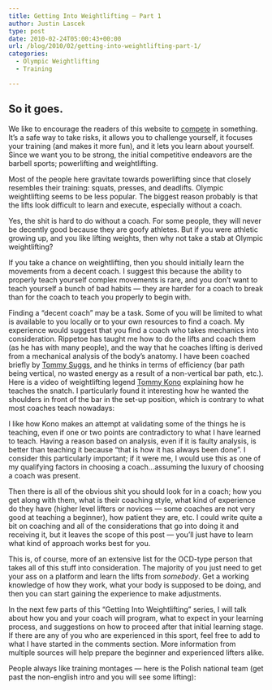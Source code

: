 ```yaml
---
title: Getting Into Weightlifting – Part 1
author: Justin Lascek
type: post
date: 2010-02-24T05:00:43+00:00
url: /blog/2010/02/getting-into-weightlifting-part-1/
categories:
  - Olympic Weightlifting
  - Training

---
```

## So it goes.

We like to encourage the readers of this website to [compete][1] in something. It&rsquo;s a safe way to take risks, it allows you to challenge yourself, it focuses your training (and makes it more fun), and it lets you learn about yourself. Since we want you to be strong, the initial competitive endeavors are the barbell sports; powerlifting and weightlifting.
  

  
Most of the people here gravitate towards powerlifting since that closely resembles their training: squats, presses, and deadlifts. Olympic weightlifting seems to be less popular. The biggest reason probably is that the lifts look difficult to learn and execute, especially without a coach.
  

  
Yes, the shit is hard to do without a coach. For some people, they will never be decently good because they are goofy athletes. But if you were athletic growing up, and you like lifting weights, then why not take a stab at Olympic weightlifting?
  

  
If you take a chance on weightlifting, then you should initially learn the movements from a decent coach. I suggest this because the ability to properly teach yourself complex movements is rare, and you don&rsquo;t want to teach yourself a bunch of bad habits &#8212; they are harder for a coach to break than for the coach to teach you properly to begin with.
  

  
Finding a &#8220;decent coach&#8221; may be a task. Some of you will be limited to what is available to you locally or to your own resources to find a coach. My experience would suggest that you find a coach who takes mechanics into consideration. Rippetoe has taught me how to do the lifts and coach them (as he has with many people), and the way that he coaches lifting is derived from a mechanical analysis of the body&rsquo;s anatomy. I have been coached briefly by [Tommy Suggs][2], and he thinks in terms of efficiency (bar path being vertical, no wasted energy as a result of a non-vertical bar path, etc.). Here is a video of weightlifting legend [Tommy Kono][3] explaining how he teaches the snatch. I particularly found it interesting how he wanted the shoulders in front of the bar in the set-up position, which is contrary to what most coaches teach nowadays:

I like how Kono makes an attempt at validating some of the things he is teaching, even if one or two points are contradictory to what I have learned to teach. Having a reason based on analysis, even if it is faulty analysis, is better than teaching it because &#8220;that is how it has always been done&#8221;. I consider this particularly important; if it were me, I would use this as one of my qualifying factors in choosing a coach&#8230;assuming the luxury of choosing a coach was present.
  

  
Then there is all of the obvious shit you should look for in a coach; how you get along with them, what is their coaching style, what kind of experience do they have (higher level lifters or novices &#8212; some coaches are not very good at teaching a beginner), how patient they are, etc. I could write quite a bit on coaching and all of the considerations that go into doing it and receiving it, but it leaves the scope of this post &#8212; you&rsquo;ll just have to learn what kind of approach works best for you.
  

  
This is, of course, more of an extensive list for the OCD-type person that takes all of this stuff into consideration. The majority of you just need to get your ass on a platform and learn the lifts from _somebody_. Get a working knowledge of how they work, what your body is supposed to be doing, and then you can start gaining the experience to make adjustments.
  

  
In the next few parts of this &#8220;Getting Into Weightlifting&#8221; series, I will talk about how you and your coach will program, what to expect in your learning process, and suggestions on how to proceed after that initial learning stage. If there are any of you who are experienced in this sport, feel free to add to what I have started in the comments section. More information from multiple sources will help prepare the beginner and experienced lifters alike.
  

  
People always like training montages &#8212; here is the Polish national team (get past the non-english intro and you will see some lifting):

 [1]: /?p=1111
 [2]: /?p=1072
 [3]: http://en.wikipedia.org/wiki/Tommy_Kono
